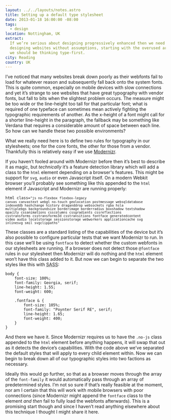```yaml
---
layout: ../../layouts/notes.astro
title: Setting up a default type stylesheet
date: 2013-01-18 16:00:00 -08:00
tags:
  - design
location: Nottingham, UK
extract:
  If we’re serious about designing progressively enhanced then we need to start
  designing websites without assumptions, starting with the overused argument that
  we should be thinking type-first.
city: Reading
country: UK
---
```


I’ve noticed that many websites break down poorly as their webfonts fail to load for whatever reason and subsequently fall back onto the system fonts. This is quite common, especially on mobile devices with slow connections and yet it’s strange to see websites that have great typography with vendor fonts, but fall to bits when the slightest problem occurs. The measure might be too wide or the line-height too tall for that particular font; what is required of one typeface can sometimes mean actively fighting the typographic requirements of another. As the x-height of a font might call for a shorter line-height in the paragraph, the fallback may be something like Verdana that requires a considerable amount of space between each line. So how can we handle these two possible environments?

What we really need here is to define two rules for typography in our stylesheets; one for the core fonts, the other for those from a vendor. Thankfully this is relatively easy if we use [Modernizr](http://modernizr.com/).

If you haven’t fooled around with Modernizr before then it’s best to describe it as magic, but <em>technically</em> it’s a feature detection library which will add a class to the <code>html</code> element depending on a browser's features. This might be support for <code>svg</code>, <code>audio</code> or even Javascript itself. On a modern Webkit browser you’ll probably see something like this appended to the <code>html</code> element if Javascript and Modernizr are running properly:

<code>html class=<code class="class">"js no-flexbox flexbox-legacy canvas canvastext webgl no-touch geolocation postmessage websqldatabase indexeddb hashchange history draganddrop websockets rgba hsla multiplebgs backgroundsize borderimage borderradius boxshadow textshadow opacity cssanimations csscolumns cssgradients cssreflections csstransforms csstransforms3d csstransitions fontface generatedcontent video audio localstorage sessionstorage webworkers applicationcache svg inlinesvg smil svgclippaths"</code></code>

These classes are a standard listing of the capabilities of the device but it’s also possible to configure particular tests that we want Modernizr to run. In this case we’ll be using <code class="class">fontface</code> to detect whether the custom webfonts in our stylesheets are running. If a browser does not detect those <code>@fontface</code> rules in our stylesheet then Modernizr will do nothing and the <code>html</code> element won’t have this class added to it. But now we can begin to separate the two styles like this with <abbr title="syntactically awesome style sheets">SASS</abbr>:

<pre><code>body {
    font-size: 100%;
    font-family: Georgia, serif;
    line-height: 1.55;
    font-weight: 600;

    .fontface & {
        font-size: 105%;
        font-family: "Poynter Serif RE", serif;
        line-height: 1.65;
        font-weight: 400;
    }
}
</code></pre>

And there we have it. Since Modernizr requires us to have the <code class="class">.no-js</code> class appended to the <code>html</code> element before anything happens, it will swap that out as it detects the device’s capabilities. With the code above we’ve separated the default styles that will apply to every child element within. Now we can begin to break down all of our typographic styles into two factions as necessary.

Ideally this would go further, so that as a browser moves through the array of the <code>font-family</code> it would automatically pass through an array of predetermined styles. I’m not so sure if that’s really feasible at the moment, nor am I certain that this will work with mobile browsers with poor connections (since Modernizr might append the <code class="class">fontface</code> class to the element <em>and then</em> fail to fully load the webfonts afterwards). This is a promising start though and since I haven’t read anything elsewhere about this technique I thought I might share it here.
